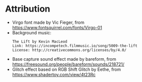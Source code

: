 # Attribution

- Virgo font made by Vic Fieger, from https://www.fontsquirrel.com/fonts/Virgo-01
- Background music:
  ```
  The Lift by Kevin MacLeod
  Link: https://incompetech.filmmusic.io/song/5009-the-lift
  License: http://creativecommons.org/licenses/by/4.0/
  ```
- Base capture sound effect made by bareform, from https://freesound.org/people/bareform/sounds/218721/
- Glitch effect based on RGB Shift Glitch by Eethe, from https://www.shadertoy.com/view/4t23Rc
